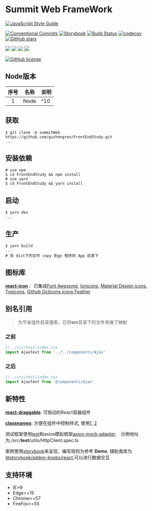 # Summit Web FrameWork

[![JavaScript Style Guide](https://cdn.rawgit.com/standard/standard/master/badge.svg)](https://github.com/standard/standard)

[![Conventional Commits](https://img.shields.io/badge/Conventional%20Commits-1.0.0-yellow.svg)](https://conventionalcommits.org)
[![Storybook](https://raw.githubusercontent.com/storybooks/press/6baccd1d177c070b24503df97ccb1d790499626f/badges/storybook.svg)](https://andorlab.summit.com)
[![Build Status](https://travis-ci.org/beef-noodles/PlatformWeb.svg?branch=master)](https://travis-ci.org/beef-noodles/PlatformWeb)
[![codecov](https://codecov.io/gh/beef-noodles/PlatformWeb/branch/master/graph/badge.svg)](https://codecov.io/gh/beef-noodles/PlatformWeb)
[![GitHub stars](https://img.shields.io/github/stars/beef-noodles/PlatformWeb.svg)](https://github.com/beef-noodles/PlatformWeb/stargazers)

[![](https://img.shields.io/badge/Node-V10%2B-green.svg)](https://nodejs.org/zh-cn/)
[![](https://img.shields.io/badge/React-V16%2B-blue.svg)](https://reactjs.org/)
[![](https://img.shields.io/badge/Webpack-V4%2B-yellowgreen.svg)](https://webpack.js.org/)
[![](https://img.shields.io/badge/antd-v3.11.0-blue.svg)](https://ant.design/index-cn)

[![GitHub license](https://img.shields.io/github/license/beef-noodles/PlatformWeb.svg)](https://github.com/beef-noodles/PlatformWeb/blob/master/LICENSE)

## Node版本

|序号|名称|说明|
|:--:|--|--|
|1|Node|^10|

## 获取

```shell
$ git clone -b summitWeb https://github.com/guzhongren/FrontEndStudy.git
...
```

## 安装依赖

```shell
# use npm
$ cd FrontEndStudy && npm install
# use yarn
$ cd FrontEndStudy && yarn install
```

## 启动

```shell
$ yarn dev
...
```

## 生产

```shell
$ yarn build
...
# 将 dist下的文件 copy 到go 程序的 App 目录下
```

## 图标库

**[react-icon](https://react-icons.netlify.com/#/)**： 已集成[Font Awesome](ttps://fontawesome.com/ ), [Ionicons](https://ionicons.com/), [Material Design icons](http://google.github.io/material-design-icons/ ), [Typicons](http://s-ings.com/typicons/), [Github Octicons icons](https://octicons.github.com/ ),[Feather](https://feathericons.com/ )

## 别名引用

> 为节省组件目录搜索，已将**src**目录下的文件夹做了映射

### 之前

```typescript
// ./src/test/index.tsx
import AjaxTest from '../../components/Ajax'
```

### 之后

```typescript
// ./src/test/index.tsx
import AjaxTest from '@components/Ajax'
```

## 新特性

**[react-draggable](https://www.npmjs.com/package/react-draggable)**: 可拖动的React容器组件

**[classnames](https://www.npmjs.com/package/classnames)**: 方便在组件中控制样式, 使用[1](https://www.cnblogs.com/kugeliu/p/7339160.html), [2](https://www.npmjs.com/package/classnames)

测试框架使用[jest](https://jestjs.io/zh-Hans/)和axios模拟框架[axios-mock-adapter](https://www.npmjs.com/package/axios-mock-adapter),　示例地址为./src/__test__/utils/HttpClient.spec.ts

案例使用[storybook](https://storybook.js.org/)来呈现，编写规则为参考 **Demo**, 辅助类库为[@storybook/addon-knobs/react](https://www.npmjs.com/package/@kadira/storybook-addon-knobs),可以进行数据交互

## 支持环境

* IE>9
* Edge>=15
* Chrome>=57
* FireFox>=55
